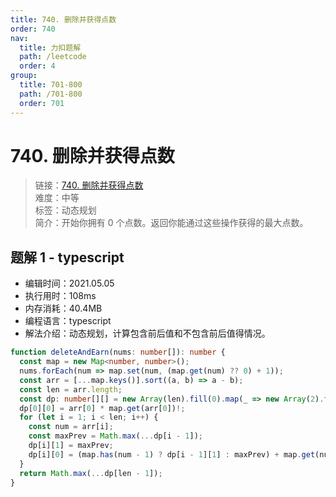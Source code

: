 ```yaml
---
title: 740. 删除并获得点数
order: 740
nav:
  title: 力扣题解
  path: /leetcode
  order: 4
group:
  title: 701-800
  path: /701-800
  order: 701
---
```


# 740. 删除并获得点数

> 链接：[740. 删除并获得点数](https://leetcode-cn.com/problems/delete-and-earn/)  
> 难度：中等  
> 标签：动态规划  
> 简介：开始你拥有 0 个点数。返回你能通过这些操作获得的最大点数。

## 题解 1 - typescript

- 编辑时间：2021.05.05
- 执行用时：108ms
- 内存消耗：40.4MB
- 编程语言：typescript
- 解法介绍：动态规划，计算包含前后值和不包含前后值得情况。

```typescript
function deleteAndEarn(nums: number[]): number {
  const map = new Map<number, number>();
  nums.forEach(num => map.set(num, (map.get(num) ?? 0) + 1));
  const arr = [...map.keys()].sort((a, b) => a - b);
  const len = arr.length;
  const dp: number[][] = new Array(len).fill(0).map(_ => new Array(2).fill(0));
  dp[0][0] = arr[0] * map.get(arr[0])!;
  for (let i = 1; i < len; i++) {
    const num = arr[i];
    const maxPrev = Math.max(...dp[i - 1]);
    dp[i][1] = maxPrev;
    dp[i][0] = (map.has(num - 1) ? dp[i - 1][1] : maxPrev) + map.get(num)! * num;
  }
  return Math.max(...dp[len - 1]);
}
```
